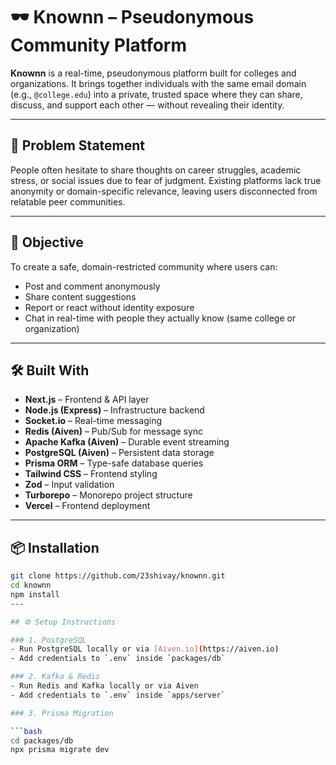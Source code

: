 # 🕶️ Knownn – Pseudonymous Community Platform

**Knownn** is a real-time, pseudonymous platform built for colleges and organizations. It brings together individuals with the same email domain (e.g., `@college.edu`) into a private, trusted space where they can share, discuss, and support each other — without revealing their identity.

---

## 🚨 Problem Statement

People often hesitate to share thoughts on career struggles, academic stress, or social issues due to fear of judgment. Existing platforms lack true anonymity or domain-specific relevance, leaving users disconnected from relatable peer communities.

---

## 🎯 Objective

To create a safe, domain-restricted community where users can:
- Post and comment anonymously  
- Share content suggestions  
- Report or react without identity exposure  
- Chat in real-time with people they actually know (same college or organization)

---

## 🛠️ Built With

- **Next.js** – Frontend & API layer  
- **Node.js (Express)** – Infrastructure backend  
- **Socket.io** – Real-time messaging  
- **Redis (Aiven)** – Pub/Sub for message sync  
- **Apache Kafka (Aiven)** – Durable event streaming  
- **PostgreSQL (Aiven)** – Persistent data storage  
- **Prisma ORM** – Type-safe database queries  
- **Tailwind CSS** – Frontend styling  
- **Zod** – Input validation  
- **Turborepo** – Monorepo project structure  
- **Vercel** – Frontend deployment

---

## 📦 Installation

```bash
git clone https://github.com/23shivay/knownn.git
cd knownn
npm install
---

## ⚙️ Setup Instructions

### 1. PostgreSQL
- Run PostgreSQL locally or via [Aiven.io](https://aiven.io)
- Add credentials to `.env` inside `packages/db`

### 2. Kafka & Redis
- Run Redis and Kafka locally or via Aiven
- Add credentials to `.env` inside `apps/server`

### 3. Prisma Migration

```bash
cd packages/db
npx prisma migrate dev














